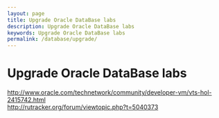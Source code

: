 ```yaml
---
layout: page
title: Upgrade Oracle DataBase labs
description: Upgrade Oracle DataBase labs
keywords: Upgrade Oracle DataBase labs
permalink: /database/upgrade/
---
```


# Upgrade Oracle DataBase labs

http://www.oracle.com/technetwork/community/developer-vm/vts-hol-2415742.html  
http://rutracker.org/forum/viewtopic.php?t=5040373
